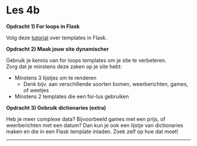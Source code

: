 # Les 4b

**Opdracht 1) For loops in Flask**

Volg deze [tutorial](https://ttl255.com/jinja2-tutorial-part-2-loops-and-conditionals/) over templates in Flask.

**Opdracht 2) Maak jouw site dynamischer**

Gebruik je kennis van for loops templates om je site te verbeteren. \
Zorg dat je minstens deze zaken op je site hebt:

* Minstens 3 lijstjes om te renderen
  * Denk bijv. aan verschillende soorten bomen, weerberichten, games, of weetjes
* Minstens 2 templates die een for-lus gebruiken

**Opdracht 3) Gebruik dictionaries (extra)**

Heb je meer complexe data? Bijvoorbeeld games met een prijs, of weerberichten met een datum? Dan kun je ook een lijstje van dictionaries maken en die in een Flask template inladen. Zoek zelf op hoe dat moet!

****

